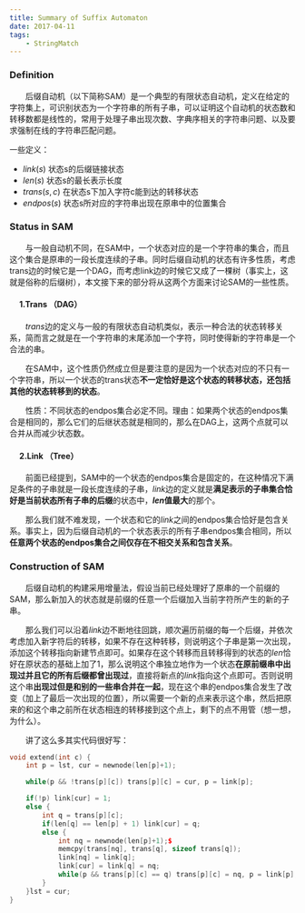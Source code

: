 ```yaml
---
title: Summary of Suffix Automaton
date: 2017-04-11
tags:
    - StringMatch
---
```


### Definition

&emsp;&emsp;后缀自动机（以下简称SAM）是一个典型的有限状态自动机，定义在给定的字符集上，可识别状态为一个字符串的所有子串，可以证明这个自动机的状态数和转移数都是线性的，常用于处理子串出现次数、字典序相关的字符串问题、以及要求强制在线的字符串匹配问题。

一些定义：

- $link(s)$ 状态s的后缀链接状态
- $len(s)$ 状态s的最长表示长度
- $trans(s, c)$ 在状态s下加入字符c能到达的转移状态
- $endpos(s)$ 状态s所对应的字符串出现在原串中的位置集合

### Status in SAM

&emsp;&emsp;与一般自动机不同，在SAM中，一个状态对应的是一个字符串的集合，而且这个集合是原串的一段长度连续的子串。同时后缀自动机的状态有许多性质，考虑trans边的时候它是一个DAG，而考虑link边的时候它又成了一棵树（事实上，这就是俗称的后缀树），本文接下来的部分将从这两个方面来讨论SAM的一些性质。

<!--more-->
#### &emsp; 1.Trans （DAG）

&emsp;&emsp;$trans$边的定义与一般的有限状态自动机类似，表示一种合法的状态转移关系，简而言之就是在一个字符串的末尾添加一个字符，同时使得新的字符串是一个合法的串。

&emsp;&emsp;在SAM中，这个性质仍然成立但是要注意的是因为一个状态对应的不只有一个字符串，所以一个状态的trans状态**不一定恰好是这个状态的转移状态，还包括其他的状态转移到的状态**。

&emsp;&emsp;性质：不同状态的endpos集合必定不同。理由：如果两个状态的endpos集合是相同的，那么它们的后继状态就是相同的，那么在DAG上，这两个点就可以合并从而减少状态数。

#### &emsp; 2.Link （Tree）

&emsp;&emsp;前面已经提到，SAM中的一个状态的endpos集合是固定的，在这种情况下满足条件的子串就是一段长度连续的子串，$link$边的定义就是**满足表示的子串集合恰好是当前状态所有子串的后缀**的状态中，**$len$值最大**的那个。

&emsp;&emsp;那么我们就不难发现，一个状态和它的$link$之间的endpos集合恰好是包含关系。事实上，因为后缀自动机的一个状态表示的所有子串endpos集合相同，所以**任意两个状态的endpos集合之间仅存在不相交关系和包含关系**。

### Construction of SAM

&emsp;&emsp;后缀自动机的构建采用增量法，假设当前已经处理好了原串的一个前缀的SAM，那么新加入的状态就是前缀的任意一个后缀加入当前字符所产生的新的子串。

&emsp;&emsp;那么我们可以沿着$link$边不断地往回跳，顺次遍历前缀的每一个后缀，并依次考虑加入新字符后的转移，如果不存在这种转移，则说明这个子串是第一次出现，添加这个转移指向新建节点即可。如果存在这个转移而且转移得到的状态的$len$恰好在原状态的基础上加了1，那么说明这个串独立地作为一个状态**在原前缀串中出现过并且它的所有后缀都曾出现过**，直接将新点的$link$指向这个点即可。否则说明这个串**出现过但是和别的一些串合并在一起**，现在这个串的endpos集合发生了改变（加上了最后一次出现的位置），所以需要一个新的点来表示这个串，然后把原来的和这个串之前所在状态相连的转移接到这个点上，剩下的点不用管（想一想，为什么）。

&emsp;&emsp;讲了这么多其实代码很好写：

```cpp
void extend(int c) {
    int p = lst, cur = newnode(len[p]+1);

    while(p && !trans[p][c]) trans[p][c] = cur, p = link[p];

    if(!p) link[cur] = 1;
    else {
        int q = trans[p][c];
        if(len[q] == len[p] + 1) link[cur] = q;
        else {
            int nq = newnode(len[p]+1);$
            memcpy(trans[nq], trans[q], sizeof trans[q]);
            link[nq] = link[q];
            link[cur] = link[q] = nq;
            while(p && trans[p][c] == q) trans[p][c] = nq, p = link[p];
        }
    }lst = cur;
}
```
